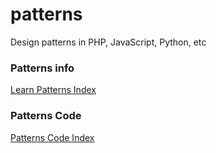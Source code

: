 # patterns
Design patterns in PHP, JavaScript, Python, etc


### Patterns info

[Learn Patterns Index](https://github.com/ozor/patterns/blob/master/learn/README.md "Learn Patterns Index")

### Patterns Code

[Patterns Code Index](https://github.com/ozor/patterns/tree/master/code/patterns "Patterns Code Index")

